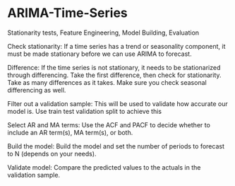 # ARIMA-Time-Series
 Stationarity tests, Feature Engineering, Model Building, Evaluation

Check stationarity: If a time series has a trend or seasonality component, it must be made stationary before we can use ARIMA to forecast.

Difference: If the time series is not stationary, it needs to be stationarized through differencing. Take the first difference, then check for stationarity. Take as many differences as it takes. Make sure you check seasonal differencing as well.

Filter out a validation sample: This will be used to validate how accurate our model is. Use train test validation split to achieve this

Select AR and MA terms: Use the ACF and PACF to decide whether to include an AR term(s), MA term(s), or both.

Build the model: Build the model and set the number of periods to forecast to N (depends on your needs).

Validate model: Compare the predicted values to the actuals in the validation sample.
